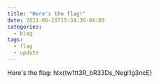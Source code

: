```yaml
---
title: "Here's the flag!"
date: 2021-06-18T15:34:30-04:00
categories:
  - blog
tags:
  - flag
  - update
---
```


Here's the flag: htx{tw1tt3R_bR33Ds_Negl1g3ncE}
